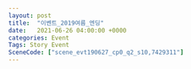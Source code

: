 ```yaml
---
layout: post
title:  "이벤트_2019여름_엔딩"
date:   2021-06-26 04:00:00 +0000
categories: Event
Tags: Story Event
SceneCode: ["scene_evt190627_cp0_q2_s10,7429311"]
---
```

